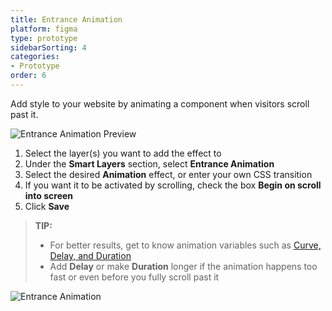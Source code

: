 ```yaml
---
title: Entrance Animation
platform: figma
type: prototype
sidebarSorting: 4
categories: 
- Prototype
order: 6
---
```

Add style to your website by animating a component  when visitors scroll past it.

![Entrance Animation Preview](https://p46.f4.n0.cdn.getcloudapp.com/items/ApuAkRqL/Figma-Prototype-entrance%202%20ez%20gif.gif?v=6e7e5cdd05188404ee23afa5881c0d00 "Entrance Animation Preview")


1. Select the layer(s) you want to add the effect to
2. Under the **Smart Layers** section, select **Entrance Animation**
3. Select the desired **Animation** effect, or enter your own CSS transition
4. If you want it to be activated by scrolling, check the box **Begin on scroll into screen**
5. Click **Save**


>**TIP:** 
> - For better results, get to know animation variables such as [Curve, Delay, and Duration](https://support.animaapp.com/launchpad/animation-easing-curve-explained)
> - Add **Delay** or make **Duration** longer if the animation happens too fast or even before you fully scroll past it

![Entrance Animation](https://p46.f4.n0.cdn.getcloudapp.com/items/2Nu5yEoG/Figma-Prototype-entrance%20ez%20gif.gif?v=7e73da9e0ed974ca036fb71611bf47a7)